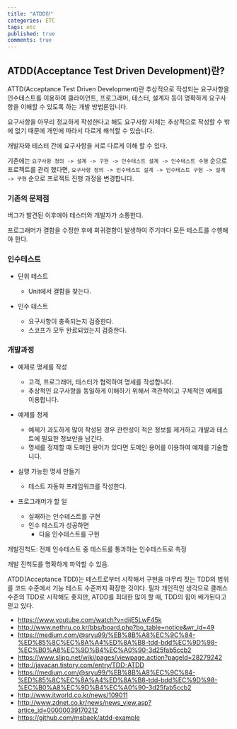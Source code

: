 ```yaml
---
title: "ATDD란"
categories: ETC
tags: etc
published: true
comments: true
---
```




## ATDD(Acceptance Test Driven Development)란?

ATTD(Acceptance Test Driven Development)란 추상적으로 작성되는 요구사항을 인수테스트를 이용하여 클라이언트, 프로그래머, 테스터, 설계자 등이 명확하게 요구사항을 이해할 수 있도록 하는 개발 방법론입니다.

요구사항을 아무리 정교하게 작성한다고 해도 요구사항 자체는 추상적으로 작성할 수 밖에 없기 때문에 개인에 따라서 다르게 해석할 수 있습니다.



개발자와 테스터 간에 요구사항을 서로 다르게 이해 할 수 있다.

기존에는 `요구사항 정의 -> 설계 -> 구현 -> 인수테스트 설계 -> 인수테스트 수행` 순으로 프로젝트를 관리 했다면, `요구사항 정의 -> 인수테스트 설계 -> 인수테스트 구현 -> 설계 -> 구현` 순으로 프로젝트 진행 과정을 변경합니다.



### 기존의 문제점

버그가 발견된 이후에야 테스터와 개발자가 소통한다.

프로그래머가 결함을 수정한 후에 회귀결함이 발생하여 주기마다 모든 테스트를 수행해야 한다.

### 인수테스트



- 단위 테스트

  - Unit에서 결함을 찾는다.

- 인수 테스트

  - 요구사항이 충족되는지 검증한다.
  - 스코프가 모두 완료되었는지 검증한다.

  

### 개발과정

- 예제로 명세를 작성
  - 고객, 프로그래머, 테스터가 협력하여 명세를 작성합니다.
  - 추상적인 요구사항을 동일하게 이해하기 위해서 객관적이고 구체적인 예제를 이용합니다.
- 예제를 정제
  - 예제가 과도하게 많이 작성된 경우 관련성이 적은 정보를 제거하고 개발과 테스트에 필요한 정보만을 남긴다.
  - 명세를 정제할 때 도메인 용어가 있다면 도메인 용어를 이용하여 예제를 기술합니다.
- 실행 가능한 명세 만들기
  - 테스트 자동화 프레임워크를 작성한다.



- 프로그래머가 할 일
  - 실패하는 인수테스트를 구현
  - 인수 테스트가 성공하면
    - 다음 인수테스트를 구현

개발진척도: 전체 인수테스트 중 테스트를 통과하는 인수테스트로 측정

개발 진척도를 명확하게 파악할 수 있음.



ATDD(Acceptance TDD)는 테스트로부터 시작해서 구현을 마무리 짓는 TDD의 범위를 코드 수준에서 기능 테스트 수준까지 확장한 것이다. 필자 개인적인 생각으로 클래스 수준의 TDD로 시작해도 좋지만, ATDD를 최대한 많이 할 때, TDD의 힘이 배가된다고 믿고 있다.





- https://www.youtube.com/watch?v=dijE5LwF45k
- http://www.nethru.co.kr/bbs/board.php?bo_table=notice&wr_id=49
- https://medium.com/@sryu99/%EB%8B%A8%EC%9C%84-%ED%85%8C%EC%8A%A4%ED%8A%B8-tdd-bdd%EC%9D%98-%EC%B0%A8%EC%9D%B4%EC%A0%90-3d25fab5ccb2
- https://www.slipp.net/wiki/pages/viewpage.action?pageId=28279242
- http://javacan.tistory.com/entry/TDD-ATDD
- https://medium.com/@sryu99/%EB%8B%A8%EC%9C%84-%ED%85%8C%EC%8A%A4%ED%8A%B8-tdd-bdd%EC%9D%98-%EC%B0%A8%EC%9D%B4%EC%A0%90-3d25fab5ccb2
- http://www.itworld.co.kr/news/109011
- http://www.zdnet.co.kr/news/news_view.asp?artice_id=00000039170212
- https://github.com/msbaek/atdd-example
